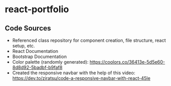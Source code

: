 # react-portfolio

## Code Sources

* Referenced class repository for component creation, file structure, react setup, etc.
* React Documentation
* Bootstrap Documentation
* Color palette (randomly generated): https://coolors.co/36413e-5d5e60-8d8d92-5badbf-b9faf8
* Created the responsive navbar with the help of this video: https://dev.to/ziratsu/code-a-responsive-navbar-with-react-45le